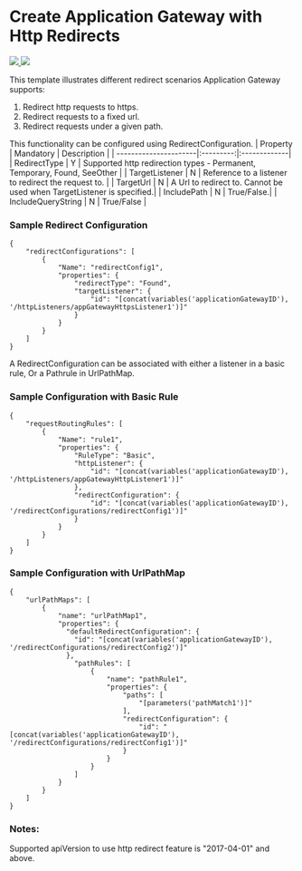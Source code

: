 # Create Application Gateway with Http Redirects

<a href="https://portal.azure.com/#create/Microsoft.Template/uri/https%3A%2F%2Fraw.githubusercontent.com%2FAzure%2Fazure-quickstart-templates%2Fmaster%2F101-application-gateway-redirect%2Fazuredeploy.json" target="_blank">
    <img src="http://azuredeploy.net/deploybutton.png"/>
</a>
<a href="http://armviz.io/#/?load=https%3A%2F%2Fraw.githubusercontent.com%2FAzure%2Fazure-quickstart-templates%2Fmaster%2F101-application-gateway-redirect%2Fazuredeploy.json" target="_blank">
    <img src="http://armviz.io/visualizebutton.png"/>
</a>

This template illustrates different redirect scenarios Application Gateway supports:

1. Redirect http requests to https.
2. Redirect requests to a fixed url.
3. Redirect requests under a given path.

This functionality can be configured using RedirectConfiguration.
| Property              | Mandatory | Description  |
| ----------------------|:---------:|:-------------|
| RedirectType          | Y         | Supported http redirection types - Permanent, Temporary, Found, SeeOther |
| TargetListener        | N         | Reference to a listener to redirect the request to. |
| TargetUrl             | N         | A Url to redirect to. Cannot be used when TargetListener is specified.|
| IncludePath           | N         | True/False.|
| IncludeQueryString    | N         | True/False |

### Sample Redirect Configuration
```
{
    "redirectConfigurations": [
        {
            "Name": "redirectConfig1",
            "properties": {
                "redirectType": "Found",
                "targetListener": {
                    "id": "[concat(variables('applicationGatewayID'), '/httpListeners/appGatewayHttpsListener1')]"
                }
            }
        }
    ]
}
```
A RedirectConfiguration can be associated with either a listener in a basic rule, Or a Pathrule in UrlPathMap.

### Sample Configuration with Basic Rule
```
{
    "requestRoutingRules": [
        {
            "Name": "rule1",
            "properties": {
                "RuleType": "Basic",
                "httpListener": {
                    "id": "[concat(variables('applicationGatewayID'), '/httpListeners/appGatewayHttpListener1')]"
                },
                "redirectConfiguration": {
                    "id": "[concat(variables('applicationGatewayID'), '/redirectConfigurations/redirectConfig1')]"
                }
            }
        }
    ]
}
```

### Sample Configuration with UrlPathMap
```
{
    "urlPathMaps": [
        {
            "name": "urlPathMap1",
            "properties": {
              "defaultRedirectConfiguration": {
                "id": "[concat(variables('applicationGatewayID'), '/redirectConfigurations/redirectConfig2')]"
              },
                "pathRules": [
                    {
                        "name": "pathRule1",
                        "properties": {
                            "paths": [
                                "[parameters('pathMatch1')]"
                            ],
                            "redirectConfiguration": {
                                "id": "[concat(variables('applicationGatewayID'), '/redirectConfigurations/redirectConfig1')]"
                            }
                        }
                    }
                ]
            }
        }
    ]
}
```

### Notes:
Supported apiVersion to use http redirect feature is "2017-04-01" and above.

